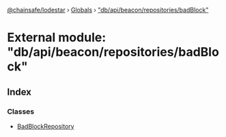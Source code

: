 [@chainsafe/lodestar](../README.md) › [Globals](../globals.md) › ["db/api/beacon/repositories/badBlock"](_db_api_beacon_repositories_badblock_.md)

# External module: "db/api/beacon/repositories/badBlock"

## Index

### Classes

* [BadBlockRepository](../classes/_db_api_beacon_repositories_badblock_.badblockrepository.md)
